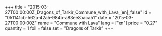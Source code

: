 +++
title = "2015-03-27T00:00:00Z_Dragons_of_Tarkir_Commune_with_Lava_[en]_false"
id = "051141cb-562a-42a5-984b-a83ee8baca51"
date = "2015-03-27T00:00:00Z"
name = "Commune with Lava"
lang = ["en"]
price = "0.27"
quantity = 1
foil = false
set = "Dragons of Tarkir"
+++

